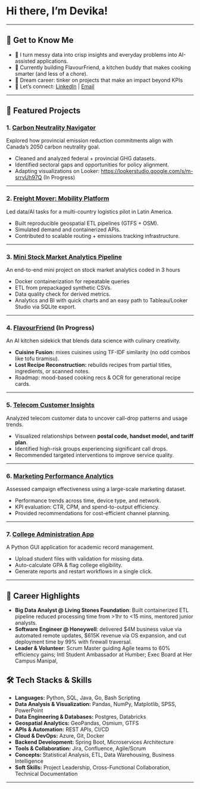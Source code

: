# Hi there, I’m Devika!  
---

## 📌 Get to Know Me
- 🧩 I turn messy data into crisp insights and everyday problems into AI-assisted applications.  
- 🍳 Currently building FlavourFriend, a kitchen buddy that makes cooking smarter (and less of a chore).  
- 🎯 Dream career: tinker on projects that make an impact beyond KPIs  
- 💌 Let’s connect: [LinkedIn](https://www.linkedin.com/in/devika-vinayarajan/) | [Email](mailto:devikavinay14@gmail.com)
---

## 🚀 Featured Projects  

### 1. **[Carbon Neutrality Navigator](https://github.com/devika-vinay/CarbonNeutralityNavigator.git)**   
Explored how provincial emission reduction commitments align with Canada’s 2050 carbon neutrality goal.  
- Cleaned and analyzed federal + provincial GHG datasets.  
- Identified sectoral gaps and opportunities for policy alignment.
- Adapting visualizations on Looker: https://lookerstudio.google.com/s/m-srrvUh97Q (In Progress)

---

### 2. **[Freight Mover: Mobility Platform](https://github.com/devika-vinay/FreightMover)**   
Led data/AI tasks for a multi-country logistics pilot in Latin America.  
- Built reproducible geospatial ETL pipelines (GTFS + OSM).  
- Simulated demand and containerized APIs.  
- Contributed to scalable routing + emissions tracking infrastructure.

---

### 3. **[Mini Stock Market Analytics Pipeline](https://mini-stock-market-pipeline.streamlit.app/)**
An end-to-end mini project on stock market analytics coded in 3 hours
- Docker containerization for repeatable queries
- ETL from prepackaged synthetic CSVs.
- Data quality check for derived metrics.
- Analytics and BI with quick charts and an easy path to Tableau/Looker Studio via SQLite export.

---

### 4. **[FlavourFriend](https://github.com/devika-vinay/FlavourFriend.git) (In Progress)**
An AI kitchen sidekick that blends data science with culinary creativity.  
- **Cuisine Fusion:** mixes cuisines using TF-IDF similarity (no odd combos like tofu tiramisu).  
- **Lost Recipe Reconstruction:** rebuilds recipes from partial titles, ingredients, or scanned notes.  
- Roadmap: mood-based cooking recs & OCR for generational recipe cards.

---

### 5. **[Telecom Customer Insights](https://github.com/devika-vinay/TelecomInsights.git)**   
Analyzed telecom customer data to uncover call-drop patterns and usage trends.  
- Visualized relationships between **postal code, handset model, and tariff plan**.  
- Identified high-risk groups experiencing significant call drops.  
- Recommended targeted interventions to improve service quality.  

---

### 6. **[Marketing Performance Analytics](https://github.com/devika-vinay/MarketingPerformance.git)**  
Assessed campaign effectiveness using a large-scale marketing dataset.  
- Performance trends across time, device type, and network.  
- KPI evaluation: CTR, CPM, and spend-to-output efficiency.  
- Provided recommendations for cost-efficient channel planning.  

---

### 7. **[College Administration App](https://github.com/devika-vinay/CollegeAdministration.git)**  
A Python GUI application for academic record management.  
- Upload student files with validation for missing data.  
- Auto-calculate GPA & flag college eligibility.  
- Generate reports and restart workflows in a single click.  

---
## 🌟 Career Highlights
- **Big Data Analyst @ Living Stones Foundation**: Built containerized ETL pipeline reduced processing time from >1hr to <15 mins, mentored junior analysts.  
- **Software Engineer @ Honeywell**: delivered $4M business value via automated remote updates, $615K revenue via OS expansion, and cut deployment time by 99% with firewall traversal.  
- **Leader & Volunteer**: Scrum Master guiding Agile teams to 60% efficiency gains; Intl Student Ambassador at Humber; Exec Board at Her Campus Manipal,   


## 🛠️ Tech Stacks & Skills  

- **Languages:** Python, SQL, Java, Go, Bash Scripting  
- **Data Analysis & Visualization:** Pandas, NumPy, Matplotlib, SPSS, PowerPoint  
- **Data Engineering & Databases:** Postgres, Databricks
- **Geospatial Analytics:** GeoPandas, Osmium, GTFS  
- **APIs & Automation:** REST APIs, CI/CD  
- **Cloud & DevOps:** Azure, Git, Docker
- **Backend Development:** Spring Boot, Microservices Architecture  
- **Tools & Collaboration:** Jira, Confluence, Agile/Scrum  
- **Concepts:** Statistical Analysis, ETL, Data Warehousing, Business Intelligence  
- **Soft Skills:** Project Leadership, Cross-Functional Collaboration, Technical Documentation  

---
